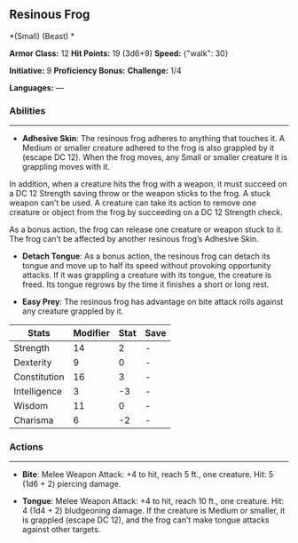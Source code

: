 ## Resinous Frog
*(Small) (Beast) *

**Armor Class:** 12
**Hit Points:** 19 (3d6+9)
**Speed:** {"walk": 30}

**Initiative:** 9
**Proficiency Bonus:**
**Challenge:** 1/4

**Languages:** —

### Abilities
 --- 
- **Adhesive Skin**: The resinous frog adheres to anything that touches it. A Medium or smaller creature adhered to the frog is also grappled by it (escape DC 12). When the frog moves, any Small or smaller creature it is grappling moves with it.

In addition, when a creature hits the frog with a weapon, it must succeed on a DC 12 Strength saving throw or the weapon sticks to the frog. A stuck weapon can’t be used. A creature can take its action to remove one creature or object from the frog by succeeding on a DC 12 Strength check.

As a bonus action, the frog can release one creature or weapon stuck to it. The frog can’t be affected by another resinous frog’s Adhesive Skin.

- **Detach Tongue**: As a bonus action, the resinous frog can detach its tongue and move up to half its speed without provoking opportunity attacks. If it was grappling a creature with its tongue, the creature is freed. Its tongue regrows by the time it finishes a short or long rest.

- **Easy Prey**: The resinous frog has advantage on bite attack rolls against any creature grappled by it.



| Stats | Modifier | Stat | Save
| ---- | ---- | ---- | ---- |
| Strength | 14 | 2 | - |
| Dexterity | 9 | 0 | - |
| Constitution | 16 | 3 | - |
| Intelligence | 3 | -3 | - |
| Wisdom | 11 | 0 | - |
| Charisma | 6 | -2 | - |

### Actions
 --- 
- **Bite**: Melee Weapon Attack: +4 to hit, reach 5 ft., one creature. Hit: 5 (1d6 + 2) piercing damage.

- **Tongue**: Melee Weapon Attack: +4 to hit, reach 10 ft., one creature. Hit: 4 (1d4 + 2) bludgeoning damage. If the creature is Medium or smaller, it is grappled (escape DC 12), and the frog can’t make tongue attacks against other targets.

